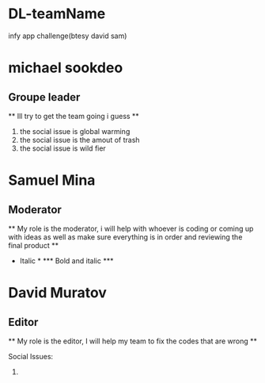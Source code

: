 # DL-teamName
infy app challenge(btesy david sam)
# michael sookdeo
## Groupe leader
** Ill try to get the team going i guess **

1. the social issue is global warming
2. the social issue is the amout of trash
3. the social issue is wild fier 


# Samuel Mina
## Moderator
** My role is the moderator, i will help with whoever is coding or coming up with ideas as well as make sure everything is in order and reviewing the final product **
* Italic *
  *** Bold and italic ***






# David Muratov
## Editor
** My role is the editor, I will help my team to fix the codes that are wrong **

Social Issues:

1. 

